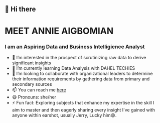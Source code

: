 ## 👋 Hi there
# MEET ANNIE AIGBOMIAN
### I am an Aspiring Data and Business Intelligience Analyst
- 👀 I’m interested in the prospect of scrutinizing raw data to derive significant insights
- 🌱 I’m currently learning Data Analysis with DAHEL TECHIES
- 💞️ I’m looking to collaborate with organizational leaders to determine their information requirements by gathering data from primary and secondary sources
- 📫 You can reach me [here](https://www.linkedin.com/in/annie-aigbomian-830239b3?utm_source=share&utm_campaign=share_via&utm_content=profile&utm_medium=android_app)
- 😄 Pronouns: she/her
- ⚡ Fun fact: Exploring subjects that enhance my expertise in the skill I aim to master and then eagerly sharing every insight I've gained with anyone within earshot, usually Jerry, Lucky him😄.

<!---
AnieJerry/AnieJerry is a ✨ special ✨ repository because its `README.md` (this file) appears on your GitHub profile.
You can click the Preview link to take a look at your changes.
--->
